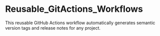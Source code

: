# Reusable_GitActions_Workflows
This reusable GitHub Actions workflow automatically generates semantic version tags and release notes for any project.
